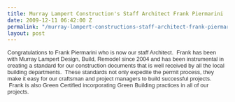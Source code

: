 ```yaml
---
title: Murray Lampert Construction's Staff Architect Frank Piermarini
date: 2009-12-11 06:42:00 Z
permalink: "/murray-lampert-constructions-staff-architect-frank-piermarini/"
layout: post
---
```


<div class="separator" style="clear: both; text-align: center;"><a style="clear: right; float: right; margin-bottom: 1em; margin-left: 1em;" href="http://3.bp.blogspot.com/_7AGTcxqqYm8/SyJZ5WTZGRI/AAAAAAAAAHo/SVluBkNI4qk/s1600-h/FrankPiermarini.JPG"><img src="http://3.bp.blogspot.com/_7AGTcxqqYm8/SyJZ5WTZGRI/AAAAAAAAAHo/SVluBkNI4qk/s200/FrankPiermarini.JPG" alt="" border="0" /></a></div>
<span class="Apple-style-span" style="color: #333333; font-family: 'lucida grande', tahoma, verdana, arial, sans-serif; font-size: 13px;">Congratulations to Frank Piermarini who is now our staff Architect.  Frank has been with Murray Lampert Design, Build, Remodel since 2004 and has been instrumental in creating a standard for our construction documents that is well received by all the local building departments.  These standards not only expedite the permit process, they make it easy for our craftsman and project managers to build successful projects.  Frank is also Green Certified incorporating Green Building practices in all of our projects. </span>
